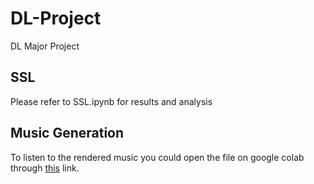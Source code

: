# DL-Project
DL Major Project

## SSL
Please refer to SSL.ipynb for results and analysis

## Music Generation
To listen to the rendered music you could open the file on google colab through [this](https://colab.research.google.com/github/Devanshu24/DL-Project/blob/main/MusicGeneration.ipynb) link.
